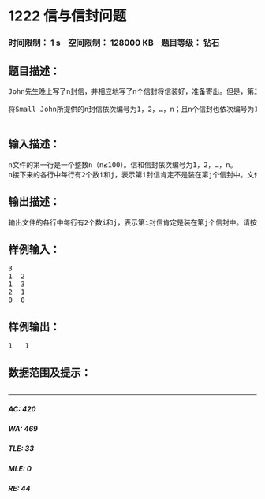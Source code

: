# 1222 信与信封问题   
### 时间限制： 1 s&nbsp;&nbsp;&nbsp;&nbsp;空间限制： 128000 KB&nbsp;&nbsp;&nbsp;&nbsp;题目等级： 钻石  
## 题目描述：  

<pre>
John先生晚上写了n封信，并相应地写了n个信封将信装好，准备寄出。但是，第二天John的儿子Small John将这n封信都拿出了信封。不幸的是，Small John无法将拿出的信正确地装回信封中了。
 
将Small John所提供的n封信依次编号为1，2，…，n；且n个信封也依次编号为1，2，…，n。假定Small John能提供一组信息：第i封信肯定不是装在信封j中。请编程帮助Small John，尽可能多地将信正确地装回信封。
 
</pre>
  
  
## 输入描述：  

<pre>
n文件的第一行是一个整数n（n≤100）。信和信封依次编号为1，2，…，n。
n接下来的各行中每行有2个数i和j，表示第i封信肯定不是装在第j个信封中。文件最后一行是2个0，表示结束。
</pre>
  
  
## 输出描述：  

<pre>
输出文件的各行中每行有2个数i和j，表示第i封信肯定是装在第j个信封中。请按信的编号i从小到大顺序输出。若不能确定正确装入信封的任何信件，则输出“none”。
</pre>
  
  
## 样例输入：  

<pre>
3
1  2
1  3
2  1
0  0
</pre>
  
  
## 样例输出：  

<pre>
1   1
</pre>
  
  
## 数据范围及提示：  

<pre>
</pre>
  
  
***  

##### AC: 420  
##### WA: 469  
##### TLE: 33  
##### MLE: 0  
##### RE: 44  
